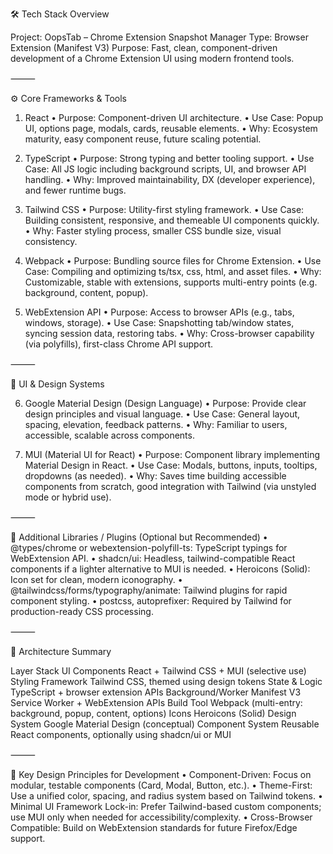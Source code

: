 🛠️ Tech Stack Overview

Project: OopsTab – Chrome Extension Snapshot Manager
Type: Browser Extension (Manifest V3)
Purpose: Fast, clean, component-driven development of a Chrome Extension UI using modern frontend tools.

⸻

⚙️ Core Frameworks & Tools

1. React
   • Purpose: Component-driven UI architecture.
   • Use Case: Popup UI, options page, modals, cards, reusable elements.
   • Why: Ecosystem maturity, easy component reuse, future scaling potential.

2. TypeScript
   • Purpose: Strong typing and better tooling support.
   • Use Case: All JS logic including background scripts, UI, and browser API handling.
   • Why: Improved maintainability, DX (developer experience), and fewer runtime bugs.

3. Tailwind CSS
   • Purpose: Utility-first styling framework.
   • Use Case: Building consistent, responsive, and themeable UI components quickly.
   • Why: Faster styling process, smaller CSS bundle size, visual consistency.

4. Webpack
   • Purpose: Bundling source files for Chrome Extension.
   • Use Case: Compiling and optimizing ts/tsx, css, html, and asset files.
   • Why: Customizable, stable with extensions, supports multi-entry points (e.g. background, content, popup).

5. WebExtension API
   • Purpose: Access to browser APIs (e.g., tabs, windows, storage).
   • Use Case: Snapshotting tab/window states, syncing session data, restoring tabs.
   • Why: Cross-browser capability (via polyfills), first-class Chrome API support.

⸻

🎨 UI & Design Systems

6. Google Material Design (Design Language)
   • Purpose: Provide clear design principles and visual language.
   • Use Case: General layout, spacing, elevation, feedback patterns.
   • Why: Familiar to users, accessible, scalable across components.

7. MUI (Material UI for React)
   • Purpose: Component library implementing Material Design in React.
   • Use Case: Modals, buttons, inputs, tooltips, dropdowns (as needed).
   • Why: Saves time building accessible components from scratch, good integration with Tailwind (via unstyled mode or hybrid use).

⸻

🧩 Additional Libraries / Plugins (Optional but Recommended)
• @types/chrome or webextension-polyfill-ts: TypeScript typings for WebExtension API.
• shadcn/ui: Headless, tailwind-compatible React components if a lighter alternative to MUI is needed.
• Heroicons (Solid): Icon set for clean, modern iconography.
• @tailwindcss/forms/typography/animate: Tailwind plugins for rapid component styling.
• postcss, autoprefixer: Required by Tailwind for production-ready CSS processing.

⸻

🔌 Architecture Summary

Layer Stack
UI Components React + Tailwind CSS + MUI (selective use)
Styling Framework Tailwind CSS, themed using design tokens
State & Logic TypeScript + browser extension APIs
Background/Worker Manifest V3 Service Worker + WebExtension APIs
Build Tool Webpack (multi-entry: background, popup, content, options)
Icons Heroicons (Solid)
Design System Google Material Design (conceptual)
Component System Reusable React components, optionally using shadcn/ui or MUI

⸻

🧱 Key Design Principles for Development
• Component-Driven: Focus on modular, testable components (Card, Modal, Button, etc.).
• Theme-First: Use a unified color, spacing, and radius system based on Tailwind tokens.
• Minimal UI Framework Lock-in: Prefer Tailwind-based custom components; use MUI only when needed for accessibility/complexity.
• Cross-Browser Compatible: Build on WebExtension standards for future Firefox/Edge support.
